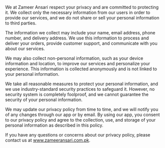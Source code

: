 We at Zameer Ansari respect your privacy and are committed to protecting it. We collect only the necessary information from our users in order to provide our services, and we do not share or sell your personal information to third parties.

The information we collect may include your name, email address, phone number, and delivery address. We use this information to process and deliver your orders, provide customer support, and communicate with you about our services.

We may also collect non-personal information, such as your device information and location, to improve our services and personalize your experience. This information is collected anonymously and is not linked to your personal information.

We take all reasonable measures to protect your personal information, and we use industry-standard security practices to safeguard it. However, no security system is completely foolproof, and we cannot guarantee the security of your personal information.

We may update our privacy policy from time to time, and we will notify you of any changes through our app or by email. By using our app, you consent to our privacy policy and agree to the collection, use, and storage of your personal information as described in this policy.

If you have any questions or concerns about our privacy policy, please contact us at www.zameeransari.com.pk.





